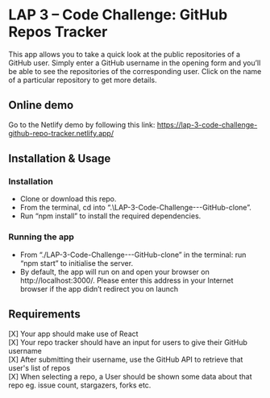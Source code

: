# LAP 3 – Code Challenge: GitHub Repos Tracker

This app allows you to take a quick look at the public repositories of a GitHub user. Simply enter a GitHub username in the opening form and you’ll be able to see the repositories of the corresponding user. Click on the name of a particular repository to get more details. 

## Online demo

Go to the Netlify demo by following this link: https://lap-3-code-challenge-github-repo-tracker.netlify.app/

## Installation & Usage

### Installation

* Clone or download this repo.
* From the terminal, cd into “.\LAP-3-Code-Challenge---GitHub-clone”.
* Run “npm install” to install the required dependencies.

### Running the app

* From “./LAP-3-Code-Challenge---GitHub-clone” in the terminal: run “npm start” to initialise the server.
* By default, the app will run on and open your browser on http://localhost:3000/. Please enter this address in your Internet browser if the app didn’t redirect you on launch

## Requirements

[X] Your app should make use of React  
[X] Your repo tracker should have an input for users to give their GitHub username  
[X] After submitting their username, use the GitHub API to retrieve that user's list of repos  
[X] When selecting a repo, a User should be shown some data about that repo eg. issue count, stargazers, forks etc.
